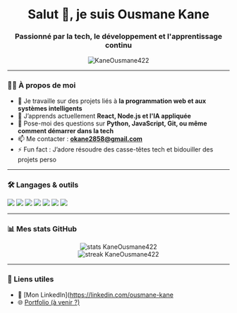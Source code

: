 <h1 align="center"> Salut 👋, je suis Ousmane Kane</h1>

<h3 align="center">Passionné par la tech, le développement et l'apprentissage continu</h3>

<p align="center">
  <img src="https://komarev.com/ghpvc/?username=KaneOusmane422&label=Profile%20views&color=0e75b6&style=flat" alt="KaneOusmane422" />
</p>

---

### 👨‍💻 À propos de moi

- 🔭 Je travaille sur des projets liés à **la programmation web et aux systèmes intelligents**
- 🌱 J’apprends actuellement **React, Node.js et l'IA appliquée**
- 💬 Pose-moi des questions sur **Python, JavaScript, Git, ou même comment démarrer dans la tech**
- 📫 Me contacter : **okane2858@gmail.com**
- ⚡ Fun fact : J’adore résoudre des casse-têtes tech et bidouiller des projets perso

---

### 🛠️ Langages & outils

<p>
  <img src="https://www.acass.fr/public/img/medium/AdobeStock555641760jpeg_63f87f3d1e718.jpeg/Python-3776AB?style=for-the-badge&logo=python&logoColor=white" />
  <img src="https://img.shields.io/badge/JavaScript-F7DF1E?style=for-the-badge&logo=javascript&logoColor=black" />
  <img src="https://img.shields.io/badge/HTML5-E34F26?style=for-the-badge&logo=html5&logoColor=white" />
  <img src="https://img.shields.io/badge/CSS3-1572B6?style=for-the-badge&logo=css3&logoColor=white" />
  <img src="https://img.shields.io/badge/React-20232A?style=for-the-badge&logo=react&logoColor=61DAFB" />
  <img src="https://img.shields.io/badge/Node.js-339933?style=for-the-badge&logo=nodedotjs&logoColor=white" />
  <img src="https://img.shields.io/badge/Git-F05032?style=for-the-badge&logo=git&logoColor=white" />
</p>

---

### 📊 Mes stats GitHub

<p align="center">
  <img src="https://github-readme-stats.vercel.app/api?username=KaneOusmane422&show_icons=true&theme=tokyonight" alt="stats KaneOusmane422" />
  <br />
  <img src="https://github-readme-streak-stats.herokuapp.com/?user=KaneOusmane422&theme=tokyonight" alt="streak KaneOusmane422" />
</p>

---

### 🔗 Liens utiles

- 💼 [Mon LinkedIn](https://linkedin.com/ousmane-kane
- 🌐 [Portfolio (à venir ?)]()

